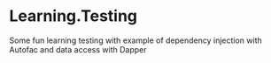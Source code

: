 # Learning.Testing
Some fun learning testing with example of dependency injection with Autofac and data access with Dapper
